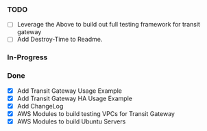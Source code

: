 ### TODO
- [ ] Leverage the Above to build out full testing framework for transit gateway 
- [ ] Add Destroy-Time to Readme. 

### In-Progress 

### Done 
- [x] Add Transit Gateway Usage Example
- [x] Add Transit Gateway HA Usage Example 
- [x] Add ChangeLog
- [x] AWS Modules to build testing VPCs for Transit Gateway 
- [x] AWS Modules to build Ubuntu Servers 